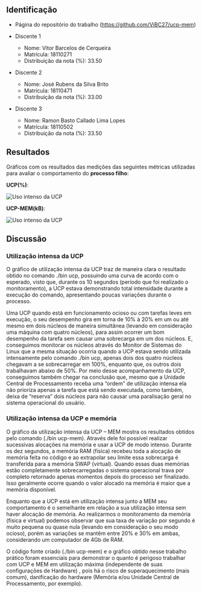 ## Identificação

* Página do repositório do trabalho (https://github.com/ViBC27/ucp-mem)

* Discente 1
	* Nome: Vitor Barcelos de Cerqueira
	* Matrícula: 18110271 
	* Distribuição da nota (%): 33.50
* Discente 2
	* Nome: José Rubens da Silva Brito
	* Matrícula: 18110471
	* Distribuição da nota (%): 33.00
* Discente 3
	* Nome: Ramon Basto Callado Lima Lopes
	* Matrícula: 18110502
	* Distribuição da nota (%): 33.50		
	
## Resultados

Gráficos com os resultados das medições das seguintes métricas utilizadas para avaliar o comportamento do **processo filho**:

**UCP(%)**:

![Uso intenso da UCP](https://github.com/ViBC27/ucp-mem/blob/master/src/cpu.jpeg)
	
**UCP-MEM(kB)**: 

![Uso intenso da UCP](https://github.com/ViBC27/ucp-mem/blob/master/src/cpu-mem.jpeg) 

## Discussão

### Utilização intensa da UCP

O gráfico de utilização intensa da UCP traz de maneira clara o resultado obtido no comando ./bin ucp, possuindo uma curva de acordo com o esperado, visto que, durante os 10 segundos (período que foi realizado o monitoramento), a UCP estava demonstrando total intensidade durante a execução do comando, apresentando poucas variações durante o processo.

Uma UCP quando está em funcionamento ocioso ou com tarefas leves em execução, o seu desempenho gira em torna de 10% à 20% em um ou até mesmo em dois núcleos de maneira simultânea (levando em consideração uma máquina com quatro núcleos), para assim ocorrer um bom desempenho da tarefa sem causar uma sobrecarga em um dos núcleos. E, conseguimos monitorar os núcleos através do Monitor de Sistemas do Linux que a mesma situação ocorria quando a UCP estava sendo utilizada intensamente pelo comando ./bin ucp, apenas dois dos quatro núcleos chegavam a se sobrecarregar em 100%, enquanto que, os outros dois trabalhavam abaixo de 50%. Por meio desse acompanhamento da UCP, conseguimos também chegar na conclusão que, mesmo que a Unidade Central de Processamento receba uma “ordem” de utilização intensa ela não prioriza apenas a tarefa que está sendo executada, como também, deixa de “reserva” dois núcleos para não causar uma paralisação geral no sistema operacional do usuário.

### Utilização intensa da UCP e memória

O gráfico da utilização intensa da UCP – MEM mostra os resultados obtidos pelo comando (./bin ucp-mem). Através dele foi possível realizar sucessivas alocações na memória e usar a UCP de modo intenso. Durante os dez segundos, a memória RAM (física) recebeu toda a alocação de memória feita no código e ao extrapolar seu limite essa sobrecarga é transferida para a memória SWAP (virtual). Quando essas duas memórias estão completamente sobrecarregadas o sistema operacional trava por completo retornado apenas momentos depois do processo ser finalizado. Isso geralmente ocorre quando o valor alocado na memória é maior que a memória disponível.

Enquanto que a UCP está em utilização intensa junto a MEM seu comportamento é o semelhante em relação a sua utilização intensa sem haver alocação de memória. Ao realizarmos o monitoramento da memória (física e virtual) podemos observar que sua taxa de variação por segundo é muito pequena ou quase nula (levando em consideração o seu modo ocioso), porém as variações se mantêm entre 20% e 30% em ambas, considerando um computador de 4Gb de RAM. 

O código fonte criado (./bin ucp-mem) e o gráfico obtido nesse trabalho prático foram essenciais para demonstrar o quanto é perigoso trabalhar com UCP e MEM em utilização máxima (independente de suas configurações de Hardware) , pois há o risco de superaquecimento (mais comum), danificação do hardware (Memória e/ou Unidade Central de Processamento, por exemplo).

